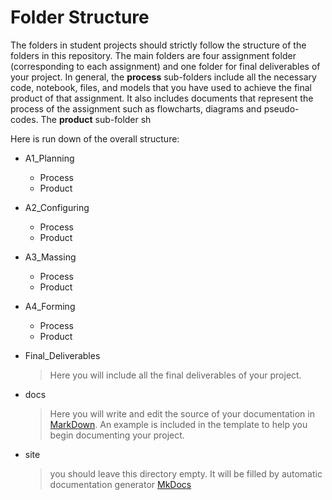 # Folder Structure

The folders in student projects should strictly follow the structure of the folders in this repository. The main folders are four assignment folder (corresponding to each assignment) and one folder for final deliverables of your project. In general, the **process** sub-folders include all the necessary code, notebook, files, and models that you have used to achieve the final product of that assignment. It also includes documents that represent the process of the assignment such as flowcharts, diagrams and pseudo-codes. The **product** sub-folder sh

Here is run down of the overall structure:

* A1_Planning
    * Process
    * Product
* A2_Configuring
    * Process
    * Product
* A3_Massing
    * Process
    * Product
* A4_Forming
    * Process
    * Product
* Final_Deliverables

    > Here you will include all the final deliverables of your project.

* docs

    > Here you will write and edit the source of your documentation in [MarkDown](https://guides.github.com/features/mastering-markdown/). An example is included in the template to help you begin documenting your project.

* site

    > you should leave this directory empty. It will be filled by automatic documentation generator [MkDocs](https://mkdocs.readthedocs.io)